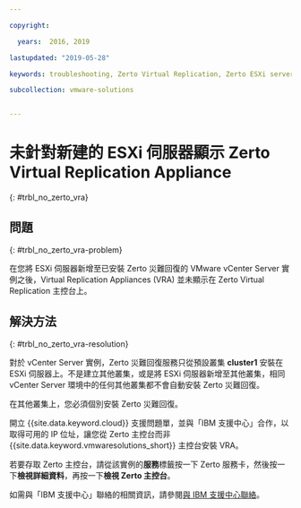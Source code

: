 ```yaml
---

copyright:

  years:  2016, 2019

lastupdated: "2019-05-28"

keywords: troubleshooting, Zerto Virtual Replication, Zerto ESXi server

subcollection: vmware-solutions


---
```


# 未針對新建的 ESXi 伺服器顯示 Zerto Virtual Replication Appliance
{: #trbl_no_zerto_vra}

## 問題
{: #trbl_no_zerto_vra-problem}

在您將 ESXi 伺服器新增至已安裝 Zerto 災難回復的 VMware vCenter Server 實例之後，Virtual Replication Appliances (VRA) 並未顯示在 Zerto Virtual Replication 主控台上。

## 解決方法
{: #trbl_no_zerto_vra-resolution}

對於 vCenter Server 實例，Zerto 災難回復服務只從預設叢集 **cluster1** 安裝在 ESXi 伺服器上。不是建立其他叢集，或是將 ESXi 伺服器新增至其他叢集，相同 vCenter Server 環境中的任何其他叢集都不會自動安裝 Zerto 災難回復。

在其他叢集上，您必須個別安裝 Zerto 災難回復。

開立 {{site.data.keyword.cloud}} 支援問題單，並與「IBM 支援中心」合作，以取得可用的 IP 位址，讓您從 Zerto 主控台而非 {{site.data.keyword.vmwaresolutions_short}} 主控台安裝 VRA。

若要存取 Zerto 主控台，請從該實例的**服務**標籤按一下 Zerto 服務卡，然後按一下**檢視詳細資料**，再按一下**檢視 Zerto 主控台**。

如需與「IBM 支援中心」聯絡的相關資訊，請參閱[與 IBM 支援中心聯絡](/docs/services/vmwaresolutions/vcenter?topic=vmware-solutions-trbl_support#trbl_support)。
